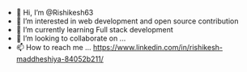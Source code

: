 - 👋 Hi, I’m @Rishikesh63
- 👀 I’m interested in web development and open source contribution 
- 🌱 I’m currently learning Full stack development 
- 💞️ I’m looking to collaborate on ...
- 📫 How to reach me ... https://www.linkedin.com/in/rishikesh-maddheshiya-84052b211/

<!---
Rishikesh63/Rishikesh63 is a ✨ special ✨ repository because its `README.md` (this file) appears on your GitHub profile.
You can click the Preview link to take a look at your changes.
--->
